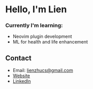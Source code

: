 # Hello, I'm Lien

### Currently I'm learning:
- Neovim plugin development
- ML for health and life enhancement
 
## Contact
- Email: lienzhucs@gmail.com
- [Website](https://lienzhu.tech)
- [LinkedIn](https://www.linkedin.com/in/lienzhu/)



